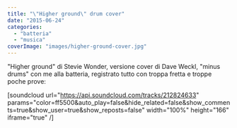 ```yaml
---
title: "\"Higher ground\" drum cover"
date: "2015-06-24"
categories: 
  - "batteria"
  - "musica"
coverImage: "images/higher-ground-cover.jpg"
---
```


"Higher ground" di Stevie Wonder, versione cover di Dave Weckl, "minus drums" con me alla batteria, registrato tutto con troppa fretta e troppe poche prove:

\[soundcloud url="https://api.soundcloud.com/tracks/212824633" params="color=ff5500&auto\_play=false&hide\_related=false&show\_comments=true&show\_user=true&show\_reposts=false" width="100%" height="166" iframe="true" /\]
